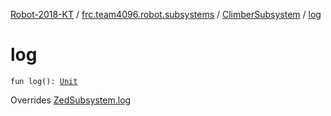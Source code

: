 [Robot-2018-KT](../../index.md) / [frc.team4096.robot.subsystems](../index.md) / [ClimberSubsystem](index.md) / [log](./log.md)

# log

`fun log(): `[`Unit`](https://kotlinlang.org/api/latest/jvm/stdlib/kotlin/-unit/index.html)

Overrides [ZedSubsystem.log](../../frc.team4096.engine.wpi/-zed-subsystem/log.md)

